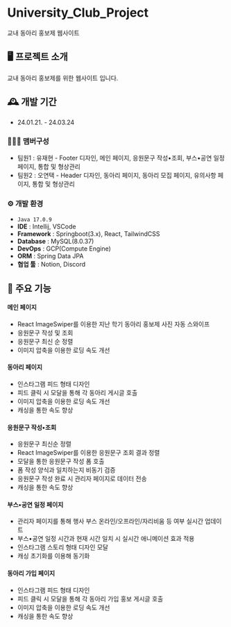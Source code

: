 # University_Club_Project
교내 동아리 홍보제 웹사이트


## 🖥️ 프로젝트 소개
교내 동아리 홍보제를 위한 웹사이트 입니다.
<br>

## 🕰️ 개발 기간
* 24.01.21. - 24.03.24

### 🧑‍🤝‍🧑 맴버구성
 - 팀원1 : 유재현 - Footer 디자인, 메인 페이지, 응원문구 작성•조회, 부스•공연 일정 페이지, 통합 및 형상관리
 - 팀원2 : 오연택 - Header 디자인, 동아리 페이지, 동아리 모집 페이지, 유의사항 페이지, 통합 및 형상관리

### ⚙️ 개발 환경
- `Java 17.0.9`
- **IDE** : Intellij, VSCode
- **Framework** : Springboot(3.x), React, TailwindCSS
- **Database** : MySQL(8.0.37)
- **DevOps** : GCP(Compute Engine)
- **ORM** : Spring Data JPA
- **협업 툴** : Notion, Discord

## 📌 주요 기능
#### 메인 페이지
- React ImageSwiper를 이용한 지난 학기 동아리 홍보제 사진 자동 스와이프
- 응원문구 작성 및 조회
- 응원문구 최신 순 정렬
- 이미지 압축을 이용한 로딩 속도 개선

#### 동아리 페이지
- 인스타그램 피드 형태 디자인
- 피드 클릭 시 모달을 통해 각 동아리 게시글 호출
- 이미지 압축을 이용한 로딩 속도 개선
- 캐싱을 통한 속도 향상

#### 응원문구 작성•조회
- 응원문구 최신순 정렬
- React ImageSwiper를 이용한 응원문구 조회 결과 정렬
- 모달을 통한 응원문구 작성 폼 호출
- 폼 작성 양식과 일치하는지 비동기 검증
- 응원문구 작성 완료 시 관리자 페이지로 데이터 전송
- 캐싱을 통한 속도 향상

#### 부스•공연 일정 페이지
- 관리자 페이지를 통해 행사 부스 온라인/오프라인/자리비움 등 여부 실시간 업데이트
- 부스•공연 일정 시간과 현재 시간 일치 시 실시간 애니메이션 효과 적용
- 인스타그램 스토리 형태 디자인 모달
- 캐싱 초기화를 이용해 동기화

#### 동아리 가입 페이지
- 인스타그램 피드 형태 디자인
- 피드 클릭 시 모달을 통해 각 동아리 가입 홍보 게시글 호출
- 이미지 압축을 이용한 로딩 속도 개선
- 캐싱을 통한 속도 향상
